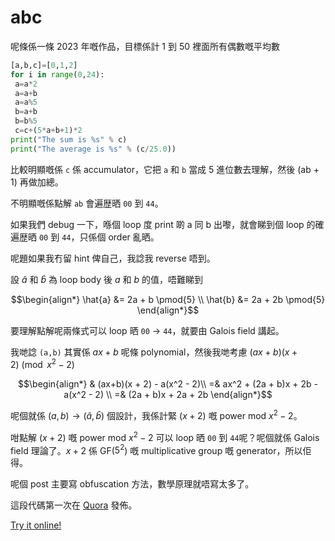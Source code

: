 # abc

呢條係一條 2023 年嘅作品，目標係計 1 到 50 裡面所有偶數嘅平均數

```py
[a,b,c]=[0,1,2] 
for i in range(0,24): 
 a=a*2 
 a=a+b 
 a=a%5 
 b=a+b 
 b=b%5 
 c=c+(5*a+b+1)*2 
print("The sum is %s" % c) 
print("The average is %s" % (c/25.0)) 
```

比較明顯嘅係 `c` 係 accumulator，它把 `a` 和 `b` 當成 5 進位數去理解，然後 (ab + 1) 再做加總。

不明顯嘅係點解 `ab` 會遍歴晒 `00` 到 `44`。 

如果我們 debug 一下，喺個 loop 度 print 啲 a 同 b 出嚟，就會睇到個 loop 的確遍歴晒 `00` 到 `44`，只係個 order 亂晒。 

呢題如果我冇留 hint 俾自己，我諗我 reverse 唔到。

設 $\hat{a}$ 和 $\hat{b}$ 為 loop body 後 $a$ 和 $b$ 的值，唔難睇到

$$\begin{align*}
\hat{a} &= 2a + b \pmod{5} \\
\hat{b} &= 2a + 2b \pmod{5}
\end{align*}$$

要理解點解呢兩條式可以 loop 晒 `00` -> `44`，就要由 Galois field 講起。

我哋諗 `(a,b)` 其實係 $ax + b$ 呢條 polynomial，然後我哋考慮 $(ax + b)(x + 2) \pmod{x^2 - 2}$

$$\begin{align*}
   & (ax+b)(x + 2) - a(x^2 - 2)\\
  =& ax^2 + (2a + b)x + 2b - a(x^2 - 2) \\
  =& (2a + b)x + 2a + 2b
\end{align*}$$

呢個就係 $(a,b) \to (\hat{a}, \hat{b})$ 個設計，我係計緊 $(x+2)$ 嘅 power mod $x^2-2$。

咁點解 $(x+2)$ 嘅 power mod $x^2 - 2$ 可以 loop 晒 `00` 到 `44`呢？呢個就係 Galois field 理論了。$x+2$ 係 GF($5^2$) 嘅 multiplicative group 嘅 generator，所以佢得。

呢個 post 主要寫 obfuscation 方法，數學原理就唔寫太多了。

這段代碼第一次在 [Quora](https://obfuscatedanswerstoprogrammingquestions.quora.com/https-www-quora-com-How-do-I-write-an-algorithm-that-calculate-the-sum-and-average-of-all-even-numbers-between-1-and-5) 發佈。

[Try it online!](https://tio.run/#%23TYqxDsIgFEV3vuKlCQkUohRlMeEv3JoOD4Itg7SBauLXY62DTifnnru81mlOp1p7lE76wfZKdlIP5DZniBATZExjYErqM78QQIut3iHcDmoIuK856z7mrRfMtNskOr6dlxzTyprrFKA87hAL0NIABc%2F%2FEz5DxjH8MvNHbQ6K81rf "Python 3 (PyPy) – Try It Online")